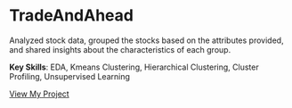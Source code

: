 # TradeAndAhead

Analyzed stock data, grouped the stocks based on the attributes provided, and shared insights about the characteristics of each group.

**Key Skills**: 
EDA, Kmeans Clustering, Hierarchical Clustering, Cluster Profiling, Unsupervised Learning

[View My Project](https://github.com/TKLUSSMANN/TradeAndAhead/blob/main/Klussmann_TradeAndAhead_UnsupervisedLearning.ipynb)

